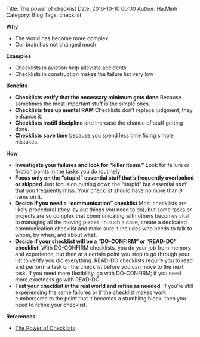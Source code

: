 Title: The power of checklist
Date: 2016-10-10 00:00
Author: Ha.Minh
Category: Blog
Tags: checklist

**Why**
* The world has become more complex
* Our brain has not changed much

**Examples**
* Checklists in aviation help alleviate accidents
* Checklists in construction makes the failure list very low

**Benefits**
* **Checklists verify that the necessary minimum gets done** Because sometimes the most important stuff is the simple ones.
* **Checklists free up mental RAM** Checklists don’t replace judgment, they enhance it.
* **Checklists instill discipline** and increase the chance of stuff getting done.
* **Checklists save time** because you spend less time fixing simple mistakes.

**How**
* **Investigate your failures and look for “killer items.”** Look for failure or friction points in the tasks you do routinely
 * **Focus only on the “stupid” essential stuff that’s frequently overlooked or skipped** Just focus on putting down the “stupid” but essential stuff that you frequently miss. Your checklist should have no more than 9 items on it.
* **Decide if you need a “communication” checklist** Most checklists are likely procedural (they lay out things you need to do), but some tasks or projects are so complex that communicating with others becomes vital to managing all the moving pieces. In such a case, create a dedicated communication checklist and make sure it includes who needs to talk to whom, by when, and about what.
* **Decide if your checklist will be a “DO-CONFIRM” or “READ-DO” checklist**. With DO-CONFIRM checklists, you do your job from memory and experience, but then at a certain point you stop to go through your list to verify you did everything. READ-DO checklists require you to read and perform a task on the checklist before you can move to the next task. If you need more flexibility, go with DO-CONFIRM; if you need more exactness go with READ-DO.
* **Test your checklist in the real world and refine as needed**. If you’re still experiencing the same failures or if the checklist makes work cumbersome to the point that it becomes a stumbling block, then you need to refine your checklist.

**References**
* [The Power of Checklists](http://www.artofmanliness.com/2014/12/08/the-power-of-checklists/)

